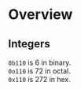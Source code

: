 # Overview

## Integers
`0b110` is 6 in binary.  
`0o110` is 72 in octal.  
`0x110` is 272 in hex.  